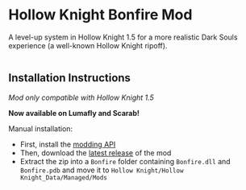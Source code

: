 # Hollow Knight Bonfire Mod

A level-up system in Hollow Knight 1.5 for a more realistic Dark Souls experience (a well-known Hollow Knight ripoff).

<img src="https://github.com/TheodoreChristianRadu/Bonfire/blob/master/Resources/Bonfy.gif" onerror="this.onerror=null; this.src='https://github.com/TheodoreChristianRadu/Bonfire/blob/master/Resources/Bonfy/0.png';" alt="" />

## Installation Instructions

*Mod only compatible with Hollow Knight 1.5*

**Now available on Lumafly and Scarab!**

Manual installation:
+ First, install the [modding API](https://github.com/hk-modding/api)
+ Then, download the [latest release](https://github.com/TheodoreChristianRadu/Bonfire/releases/latest) of the mod
+ Extract the zip into a `Bonfire` folder containing `Bonfire.dll` and `Bonfire.pdb` and move it to `Hollow Knight/Hollow Knight_Data/Managed/Mods`
